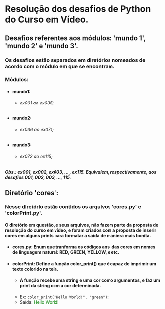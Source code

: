 # Resolução dos desafios de Python do Curso em Vídeo.  

## Desafios referentes aos módulos: 'mundo 1', 'mundo 2' e 'mundo 3'.  

### Os desafios estão separados em diretórios nomeados de acordo com o módulo em que se encontram.
### Módulos:
* #### mundo1:
  * ###### _ex001 ao ex035;_
* #### mundo2:
  * ###### _ex036 ao ex071;_
* #### mundo3:
  * ###### _ex072 ao ex115;_
#### _Obs.: ex001, ex002, ex003, ... , ex115. Equivalem, respectivamente, aos desafios 001, 002, 003, ..., 115._
## Diretório 'cores':

### Nesse diretório estão contidos os arquivos 'cores.py' e 'colorPrint.py'.
#### O diretório em questão, e seus arquivos, não fazem parte da proposta de resolução do curso em vídeo, e foram criados com a proposta de inserir cores em alguns prints para formatar a saída de maniera mais bonita.
* #### cores.py: Enum que tranforma os códigos ansi das cores em nomes de linguagem natural: RED, GREEN, YELLOW, e etc.
* #### colorPrint: Define a função color_print() que é capaz de imprimir um texto colorido na tela.
  * #### A função recebe uma string e uma cor como argumentos, e faz um print da string com a cor determinada.
  * Ex: ```color_print("Hello World!", "green")```:
  * Saída: <span style="color:green">Hello World!</span>